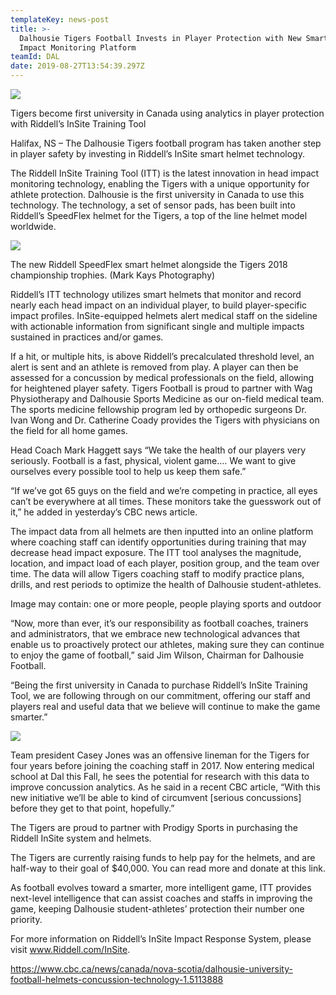 ```yaml
---
templateKey: news-post
title: >-
  Dalhousie Tigers Football Invests in Player Protection with New Smart Helmet
  Impact Monitoring Platform
teamId: DAL
date: 2019-08-27T13:54:39.297Z
---
```

![](/img/dal1.jpg)

Tigers become first university in Canada using analytics in player protection with Riddell’s InSite Training Tool

Halifax, NS – The Dalhousie Tigers football program has taken another step in player safety by investing in Riddell’s InSite smart helmet technology.

The Riddell InSite Training Tool (ITT) is the latest innovation in head impact monitoring technology, enabling the Tigers with a unique opportunity for athlete protection. Dalhousie is the first university in Canada to use this technology. The technology, a set of sensor pads, has been built into Riddell’s SpeedFlex helmet for the Tigers, a top of the line helmet model worldwide. 

![](/img/dal2.jpg)

The new Riddell SpeedFlex smart helmet alongside the Tigers 2018 championship trophies. (Mark Kays Photography)

Riddell’s ITT technology utilizes smart helmets that monitor and record nearly each head impact on an individual player, to build player-specific impact profiles. InSite-equipped helmets alert medical staff on the sideline with actionable information from significant single and multiple impacts sustained in practices and/or games.

If a hit, or multiple hits, is above Riddell’s precalculated threshold level, an alert is sent and an athlete is removed from play. A player can then be assessed for a concussion by medical professionals on the field, allowing for heightened player safety. Tigers Football is proud to partner with Wag Physiotherapy and Dalhousie Sports Medicine as our on-field medical team. The sports medicine fellowship program led by orthopedic surgeons Dr. Ivan Wong and Dr. Catherine Coady provides the Tigers with physicians on the field for all home games.

Head Coach Mark Haggett says “We take the health of our players very seriously. Football is a fast, physical, violent game.… We want to give ourselves every possible tool to help us keep them safe.”

“If we’ve got 65 guys on the field and we’re competing in practice, all eyes can’t be everywhere at all times. These monitors take the guesswork out of it,” he added in yesterday’s CBC news article.

The impact data from all helmets are then inputted into an online platform where coaching staff can identify opportunities during training that may decrease head impact exposure. The ITT tool analyses the magnitude, location, and impact load of each player, position group, and the team over time. The data will allow Tigers coaching staff to modify practice plans, drills, and rest periods to optimize the health of Dalhousie student-athletes.

Image may contain: one or more people, people playing sports and outdoor

“Now, more than ever, it’s our responsibility as football coaches, trainers and administrators, that we embrace new technological advances that enable us to proactively protect our athletes, making sure they can continue to enjoy the game of football,” said Jim Wilson, Chairman for Dalhousie Football.

“Being the first university in Canada to purchase Riddell’s InSite Training Tool, we are following through on our commitment, offering our staff and players real and useful data that we believe will continue to make the game smarter.”

![](/img/dal3.jpg)

Team president Casey Jones was an offensive lineman for the Tigers for four years before joining the coaching staff in 2017. Now entering medical school at Dal this Fall, he sees the potential for research with this data to improve concussion analytics. As he said in a recent CBC article, “With this new initiative we’ll be able to kind of circumvent \[serious concussions] before they get to that point, hopefully.”

The Tigers are proud to partner with Prodigy Sports in purchasing the Riddell InSite system and helmets.

The Tigers are currently raising funds to help pay for the helmets, and are half-way to their goal of $40,000. You can read more and donate at this link.

As football evolves toward a smarter, more intelligent game, ITT provides next-level intelligence that can assist coaches and staffs in improving the game, keeping Dalhousie student-athletes’ protection their number one priority.

For more information on Riddell’s InSite Impact Response System, please visit www.Riddell.com/InSite.

https://www.cbc.ca/news/canada/nova-scotia/dalhousie-university-football-helmets-concussion-technology-1.5113888
